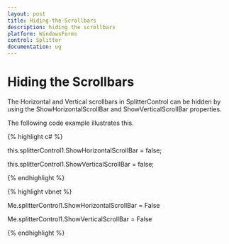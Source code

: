 ```yaml
---
layout: post
title: Hiding-the-Scrollbars
description: hiding the scrollbars
platform: WindowsForms
control: Splitter  
documentation: ug
---
```


# Hiding the Scrollbars

The Horizontal and Vertical scrollbars in SplitterControl can be hidden by using the ShowHorizontalScrollBar and ShowVerticalScrollBar properties.

The following code example illustrates this.

{% highlight c# %}

this.splitterControl1.ShowHorizontalScrollBar = false;

this.splitterControl1.ShowVerticalScrollBar = false;

{% endhighlight %}

{% highlight vbnet %}

Me.splitterControl1.ShowHorizontalScrollBar = False

Me.splitterControl1.ShowVerticalScrollBar = False

{% endhighlight %}

